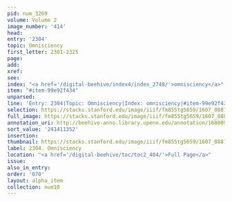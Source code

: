 ```yaml
---
pid: num_3269
volume: Volume 2
image_number: '414'
head:
entry: '2304'
topic: Omnisciency
first_letter: 2301-2325
page:
add:
xref:
see:
index: "<a href='/digital-beehive/index4/index_2748/'>omnisciency</a>"
item: "#item-99e92f434"
unparsed:
line: 'Entry: 2304|Topic: Omnisciency|Index: omnisciency|#item-99e92f434'
selection: https://stacks.stanford.edu/image/iiif/fm855tg5659/1607_0881/817,1352,2798,296/full/0/default.jpg
full_image: https://stacks.stanford.edu/image/iiif/fm855tg5659/1607_0881/full/full/0/default.jpg
annotation_uri: http://beehive-anno.library.upenn.edu/annotation/1680097130604
sort_value: '241411352'
insertion:
thumbnail: https://stacks.stanford.edu/image/iiif/fm855tg5659/1607_0881/817,1352,600,180/250,/0/default.jpg
label: 2304. Omnisciency
location: "<a href='/digital-beehive/toc/toc2_404/'>Full Page</a>"
issue:
also_in_entry:
order: '070'
layout: alpha_item
collection: num10
---
```

